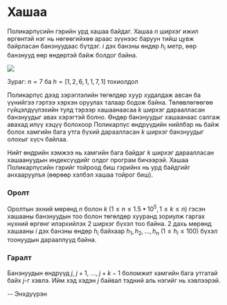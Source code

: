 Хашаа
=====
Поликарпүсийн гэрийн урд хашаа байдаг. Хашаа $n$ ширхэг ижил өргөнтэй нэг нь
нөгөөгийхөө араас зүүнээс баруун тийш цувж байрласан банзнуудаас бүтдэг. $i$ дэх
банзны өндөр $h_i$ метр, өөр банзнууд өөр өндөртэй байж болдог байна.

![][1]

Зураг: $n = 7$ ба $h = [1, 2, 6, 1, 1, 7, 1]$ тохиолдол

Поликарпүс дээд зэрэглэлийн төгөлдөр хуур худалдаж авсан ба үүнийгээ гэртээ
хэрхэн оруулах талаар бодож байна. Төлөвлөгөөгөө гүйцэлдүүлэхийн тулд тэрээр
хашаанаасаа $k$ ширхэг дараалласан банзнуудыг авах хэрэгтэй болно. Өндөр
банзнуудыг хашаанаас салгаж авахад илүү хэцүү болохоор Поликарпүс өндрүүдийн
нийлбэр нь байж болох хамгийн бага утга бүхий дараалласан $k$ ширхэг банзнуудыг
олохыг хүсч байлаа.

Нийт өндрийн хэмжээ нь хамгийн бага байдаг $k$ ширхэг дараалласан хашаануудын
индексүүдийг олдог програм бичээрэй. Хашаа Поликарпүсийн гэрийг тойроод биш
гэрийнх нь урд байдгийг анхааруулъя (өөрөөр хэлбэл хашаа тойрог биш).


### Оролт
Оролтын эхний мөрөнд $n$ болон $k$ ($1 ≤ n ≤ 1.5•10^5, 1 ≤ k ≤ n$) гэсэн
хашааны банзнуудын тоо болон төгөлдөр хууранд зориулж гаргах нүхний өргөнг
илэрхийлэх 2 ширхэг бүхэл тоо байна. 2 дахь мөрөнд хашааны $i$ дэх банзны өндөр
$h_i$ байхаар $h_1$, $h_2$, ..., $h_n$ ($1 ≤ h_i ≤ 100$) бүхэл тоонуудын
дарааллууд байна.


### Гаралт
Банзнуудын өндрүүд $j$, $j + 1$, ..., $j + k - 1$ боломжит хамгийн бага утгатай
байх $j$-г хэвлэ. Ийм хэд хэдэн $j$ байвал тэдний аль нэгийг нь хэвлээрэй.

  [1]: http://espresso.codeforces.com/4280846f32607ef266fbff1d8fe49341662caac0.png

-- Энхдүүрэн
